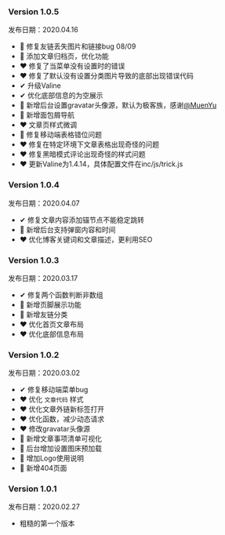 ### Version 1.0.5

发布日期：2020.04.16
- 📌 修复友链丢失图片和链接bug   08/09
- 🎁 添加文章归档页，优化功能
- ❤ 修复了当菜单没有设置时的错误
- ❤ 修复了默认没有设置分类图片导致的底部出现错误代码
- ✔ 升级Valine
- ✔ 优化底部信息的为空展示
- 🎁 新增后台设置gravatar头像源，默认为极客族，感谢[@MuenYu](https://github.com/MuenYu)
- 🎁 新增面包屑导航
- ❤ 文章页样式微调
- 📌 修复移动端表格错位问题
- ❤ 修复在特定环境下文章表格出现奇怪的问题
- ❤ 修复黑暗模式评论出现奇怪的样式问题
- ❤ 更新Valine为1.4.14，具体配置文件在inc/js/trick.js

### Version 1.0.4

发布日期：2020.04.07

- ✔ 修复文章内容添加锚节点不能稳定跳转
- 🎁 新增后台支持弹窗内容和时间
- ❤ 优化博客关键词和文章描述，更利用SEO

### Version 1.0.3

发布日期：2020.03.17

- ✔ 修复两个函数判断非数组
- 🎁 新增页脚展示功能
- 🎁 新增友链分类
- ❤ 优化首页文章布局
- ❤ 优化底部信息布局

### Version 1.0.2

发布日期：2020.03.02

- ✔ 修复移动端菜单bug
- ❤ 优化 `文章代码` 样式
- ❤ 优化文章外链新标签打开
- ❤ 优化函数，减少动态请求
- ❤ 修改gravatar头像源
- 🎁 新增文章事项清单可视化
- 🎁 后台增加设置图床预加载
- 🎁 增加Logo使用说明
- 🎁 新增404页面

### Version 1.0.1

发布日期：2020.02.27

- 粗糙的第一个版本